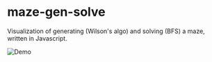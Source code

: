 # maze-gen-solve
Visualization of generating (Wilson's algo) and solving (BFS) a maze, written in Javascript.

![Demo](resources/demo.gif)
